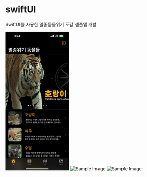 # swiftUI

SwiftUI를 사용한 멸종동물위기 도감 샘플앱 개발

<p>
<img src="https://raw.githubusercontent.com/fornew21c/swiftUI/main/screenShot/IMG_8564.PNG" alt="Sample Image" width="200">
<img src="https://github.com/fornew21c/dynamicIsland/blob/main/screenShot/IMG_8553.PNG" alt="Sample Image" width="200">
<img src="https://github.com/fornew21c/dynamicIsland/blob/main/screenShot/IMG_8555.PNG" alt="Sample Image" width="200">
</p>
